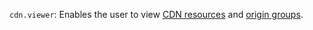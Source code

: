 `cdn.viewer`: Enables the user to view [CDN resources](../../../../cdn/concepts/resource.md) and [origin groups](../../../../cdn/concepts/origins.md).

